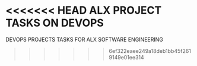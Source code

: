 <<<<<<< HEAD
ALX PROJECT TASKS ON DEVOPS
=======
DEVOPS PROJECTS TASKS FOR ALX SOFTWARE ENGINEERING
>>>>>>> 6ef322eaee249a18deb1bb45f2619149e01ee314
